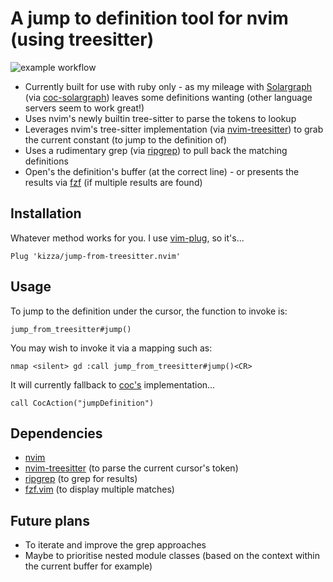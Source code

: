 
# A jump to definition tool for nvim (using treesitter)

![example workflow](https://github.com/kizza/jump-from-treesitter.nvim/actions/workflows/tests.yml/badge.svg)

- Currently built for use with ruby only - as my mileage with [Solargraph](https://solargraph.org/) (via [coc-solargraph](https://github.com/neoclide/coc-solargraph)) leaves some definitions wanting (other language servers seem to work great!)
- Uses nvim's newly builtin tree-sitter  to parse the tokens to lookup
- Leverages nvim's tree-sitter implementation (via [nvim-treesitter](https://github.com/nvim-treesitter/nvim-treesitter)) to grab the current constant (to jump to the definition of)
- Uses a rudimentary grep (via [ripgrep](https://github.com/BurntSushi/ripgrep)) to pull back the matching definitions
- Open's the definition's buffer (at the correct line) - or presents the results via [fzf](https://github.com/junegunn/fzf.vim) (if multiple results are found)

## Installation

Whatever method works for you.  I use [vim-plug](https://github.com/junegunn/vim-plug), so it's...

```vim
Plug 'kizza/jump-from-treesitter.nvim'
```

## Usage

To jump to the definition under the cursor, the function to invoke is:
```vim
jump_from_treesitter#jump()
```

You may wish to invoke it via a mapping such as:
```vim
nmap <silent> gd :call jump_from_treesitter#jump()<CR>
```

It will currently fallback to [coc's](https://github.com/neoclide/coc.nvim) implementation...
```vim
call CocAction("jumpDefinition")
```

## Dependencies

- [nvim](https://neovim.io/)
- [nvim-treesitter](https://github.com/nvim-treesitter/nvim-treesitter) (to parse the current cursor's token)
- [ripgrep](https://github.com/BurntSushi/ripgrep) (to grep for results)
- [fzf.vim](https://github.com/junegunn/fzf.vim) (to display multiple matches)

## Future plans

- To iterate and improve the grep approaches
- Maybe to prioritise nested module classes (based on the context within the current buffer for example)

